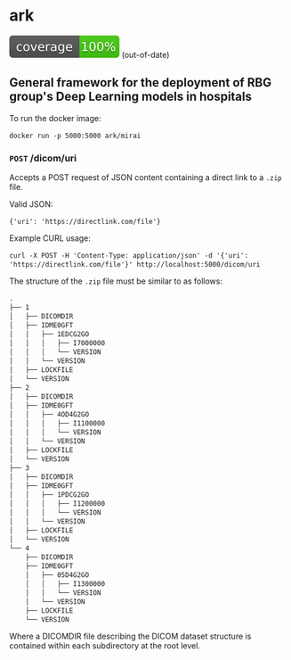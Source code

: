 # ark
[![coverage](coverage.svg)](https://pypi.org/project/coverage-badge/) (out-of-date)

## General framework for the deployment of RBG group's Deep Learning models in hospitals

To run the docker image:

    docker run -p 5000:5000 ark/mirai

### `POST` /dicom/uri

Accepts a POST request of JSON content containing a direct link to a `.zip` file.

Valid JSON:

    {'uri': 'https://directlink.com/file'}

Example CURL usage:

    curl -X POST -H 'Content-Type: application/json' -d '{'uri': 'https://directlink.com/file'}' http://localhost:5000/dicom/uri

The structure of the `.zip` file must be similar to as follows:

```
.
├── 1
│   ├── DICOMDIR
│   ├── IDME0GFT
│   │   ├── 1EDCG2GO
│   │   │   ├── I7000000
│   │   │   └── VERSION
│   │   └── VERSION
│   ├── LOCKFILE
│   └── VERSION
├── 2
│   ├── DICOMDIR
│   ├── IDME0GFT
│   │   ├── 4OD4G2GO
│   │   │   ├── I1100000
│   │   │   └── VERSION
│   │   └── VERSION
│   ├── LOCKFILE
│   └── VERSION
├── 3
│   ├── DICOMDIR
│   ├── IDME0GFT
│   │   ├── 1PDCG2GO
│   │   │   ├── I1200000
│   │   │   └── VERSION
│   │   └── VERSION
│   ├── LOCKFILE
│   └── VERSION
└── 4
    ├── DICOMDIR
    ├── IDME0GFT
    │   ├── 05D4G2GO
    │   │   ├── I1300000
    │   │   └── VERSION
    │   └── VERSION
    ├── LOCKFILE
    └── VERSION
```

Where a DICOMDIR file describing the DICOM dataset structure is contained within each subdirectory at the root level.
